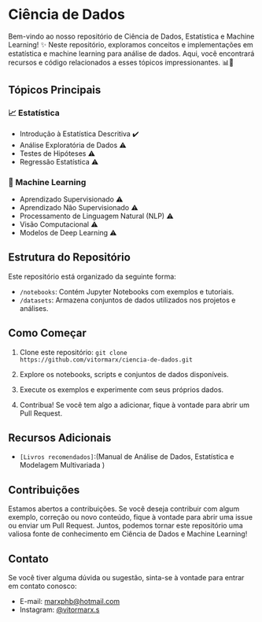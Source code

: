 # Ciência de Dados

Bem-vindo ao nosso repositório de Ciência de Dados, Estatística e Machine Learning! ✨ Neste repositório, exploramos conceitos e implementações em estatística e machine learning para análise de dados. Aqui, você encontrará recursos e código relacionados a esses tópicos impressionantes. 📊🤖

## Tópicos Principais

### 📈 Estatística
- Introdução à Estatística Descritiva ✔️
- Análise Exploratória de Dados ⚠️
- Testes de Hipóteses ⚠️
- Regressão Estatística ⚠️

### 🤖 Machine Learning
- Aprendizado Supervisionado ⚠️
- Aprendizado Não Supervisionado ⚠️
- Processamento de Linguagem Natural (NLP) ⚠️
- Visão Computacional ⚠️
- Modelos de Deep Learning ⚠️

## Estrutura do Repositório

Este repositório está organizado da seguinte forma:

- `/notebooks`: Contém Jupyter Notebooks com exemplos e tutoriais.
- `/datasets`: Armazena conjuntos de dados utilizados nos projetos e análises.

## Como Começar

1. Clone este repositório: `git clone https://github.com/vitormarx/ciencia-de-dados.git` 

3. Explore os notebooks, scripts e conjuntos de dados disponíveis.

4. Execute os exemplos e experimente com seus próprios dados.

5. Contribua! Se você tem algo a adicionar, fique à vontade para abrir um Pull Request.

## Recursos Adicionais

- `[Livros recomendados]`:(Manual de Análise de Dados, Estatística e Modelagem Multivariada  )

## Contribuições

Estamos abertos a contribuições. Se você deseja contribuir com algum exemplo, correção ou novo conteúdo, fique à vontade para abrir uma issue ou enviar um Pull Request. Juntos, podemos tornar este repositório uma valiosa fonte de conhecimento em Ciência de Dados e Machine Learning!

## Contato

Se você tiver alguma dúvida ou sugestão, sinta-se à vontade para entrar em contato conosco:

- E-mail: marxphb@hotmail.com
- Instagram: [@vitormarx.s](https://instagram.com/vitormarx.s)

